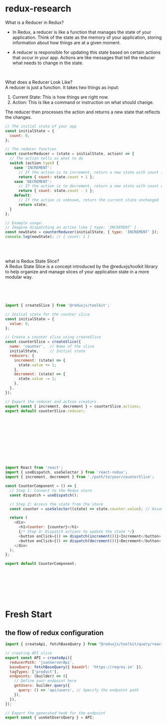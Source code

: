 # redux-research
What is a Reducer in Redux?

* In Redux, a reducer is like a function that manages the state of your application. Think of the state as the memory of your application, storing information about how things are at a given moment.

* A reducer is responsible for updating this state based on certain actions that occur in your app. Actions are like messages that tell the reducer what needs to change in the state.

<br>

What does a Reducer Look Like? <br>
A reducer is just a function. It takes two things as input:

1. Current State: This is how things are right now.
2. Action: This is like a command or instruction on what should change.

The reducer then processes the action and returns a new state that reflects the changes.

```javascript
// The initial state of your app
const initialState = {
  count: 0,
};

// The reducer function
const counterReducer = (state = initialState, action) => {
  // The action tells us what to do
  switch (action.type) {
    case 'INCREMENT':
      // If the action is to increment, return a new state with count increased
      return { count: state.count + 1 };
    case 'DECREMENT':
      // If the action is to decrement, return a new state with count decreased
      return { count: state.count - 1 };
    default:
      // If the action is unknown, return the current state unchanged
      return state;
  }
};

// Example usage:
// Imagine dispatching an action like { type: 'INCREMENT' }
const newState = counterReducer(initialState, { type: 'INCREMENT' });
console.log(newState); // { count: 1 }

```
<br>

<br>

what is Redux State Slice?
<br>
A Redux State Slice is a concept introduced by the @reduxjs/toolkit library to help organize and manage slices of your application state in a more modular way. 

<br>
<br>

```javascript

import { createSlice } from '@reduxjs/toolkit';

// Initial state for the counter slice
const initialState = {
  value: 0,
};

// Create a counter slice using createSlice
const counterSlice = createSlice({
  name: 'counter',  // Name of the slice
  initialState,     // Initial state
  reducers: {
    increment: (state) => {
      state.value += 1;
    },
    decrement: (state) => {
      state.value -= 1;
    },
  },
});

// Export the reducer and action creators
export const { increment, decrement } = counterSlice.actions;
export default counterSlice.reducer;












import React from 'react';
import { useDispatch, useSelector } from 'react-redux';
import { increment, decrement } from './path/to/your/counterSlice';

const CounterComponent = () => {
  // Step 1: Connect to the Redux store
  const dispatch = useDispatch();

  // Step 2: Access the state from the store
  const counter = useSelector((state) => state.counter.value); // Assuming 'value' is the key in your counter slice

  return (
    <div>
      <h1>Counter: {counter}</h1>
      {/* Step 3: Dispatch actions to update the state */}
      <button onClick={() => dispatch(increment())}>Increment</button>
      <button onClick={() => dispatch(decrement())}>Decrement</button>
    </div>
  );
};

export default CounterComponent;


```

<br>
<br>
<br>
<br>
<br>

# Fresh Start
## the flow of redux configuration
```javascript
import { createApi, fetchBaseQuery } from "@reduxjs/toolkit/query/react";

// creating API slice 
export const API = createApi({
  reducerPath: 'jsonServerApi',
  baseQuery: fetchBaseQuery({ baseUrl: 'https://reqres.in' }),
  tagTypes: ['product'],
  endpoints: (builder) => ({
    // Define your endpoint here
    getUsers: builder.query({
      query: () => 'api/users', // Specify the endpoint path
    }),
  }),
});

// Export the generated hook for the endpoint
export const { useGetUsersQuery } = API;

```
